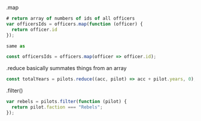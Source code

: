 

.map
```js
# return array of numbers of ids of all officers
var officersIds = officers.map(function (officer) {
  return officer.id
});

same as

const officersIds = officers.map(officer => officer.id);


```




.reduce basically summates things from an array
```js
const totalYears = pilots.reduce((acc, pilot) => acc + pilot.years, 0);
```



.filter()
```js
var rebels = pilots.filter(function (pilot) {
  return pilot.faction === "Rebels";
});
```